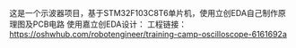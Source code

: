这是一个示波器项目，基于STM32F103C8T6单片机，使用立创EDA自己制作原理图及PCB电路 使用嘉立创EDA设计： 工程链接：https://oshwhub.com/robotengineer/training-camp-oscilloscope-6161692a
